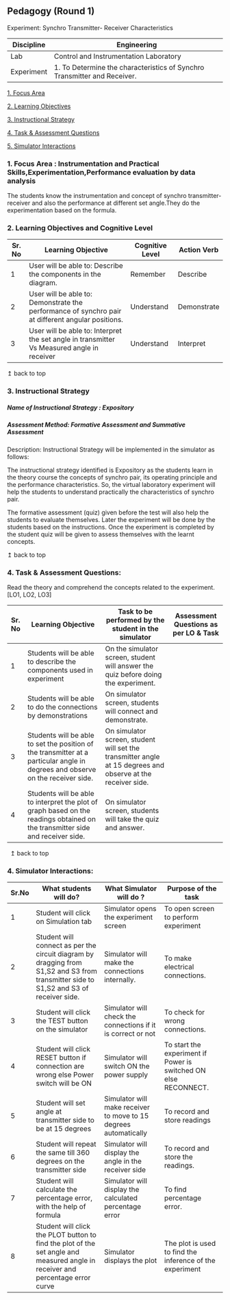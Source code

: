 ﻿## Pedagogy (Round 1)

Experiment: Synchro Transmitter- Receiver Characteristics 

| Discipline | Engineering                                                              |
|------------|--------------------------------------------------------------------------|
| Lab        | Control and Instrumentation Laboratory                                   |
| Experiment | 1. To Determine the characteristics of Synchro Transmitter and Receiver. |

[1. Focus Area](#FA)

[2. Learning Objectives](#LO)

[3. Instructional Strategy](#IS)

[4. Task & Assessment Questions](#AQ)

[5. Simulator Interactions](#SI)

### 1. Focus Area : Instrumentation and Practical Skills,Experimentation,Performance evaluation by data analysis

The students know the instrumentation and concept of synchro transmitter- receiver and also the performance at different set angle.They do the experimentation based on the formula.

### 2. Learning Objectives and Cognitive Level

| Sr. No | Learning Objective                                                                                | Cognitive Level | Action Verb |
|--------|---------------------------------------------------------------------------------------------------|-----------------|-------------|
| 1      | User will be able to: Describe the components in the diagram.                                     | Remember        | Describe    |
| 2      | User will be able to: Demonstrate the performance of synchro pair at different angular positions. | Understand      | Demonstrate |
| 3      | User will be able to: Interpret the set angle in transmitter Vs Measured angle in receiver        | Understand      | Interpret   |

↥ back to top


### 3. Instructional Strategy

##### Name of Instructional Strategy :  Expository
##### Assessment Method: Formative Assessment and Summative Assessment

Description:  Instructional Strategy will be implemented in the simulator as follows: 

The instructional strategy identified is Expository as the students learn in the theory course the concepts of synchro pair, its operating principle and the performance characteristics. So, the virtual laboratory experiment will help the students to understand practically the characteristics of synchro pair.

The formative assessment (quiz) given before the test will also help the students to evaluate themselves. Later the experiment will be done by the students based on the instructions. Once the experiment is completed by the student quiz will be given to assess themselves with the learnt concepts.

↥ back to top


### 4. Task & Assessment Questions:

Read the theory and comprehend the concepts related to the experiment. [LO1, LO2, LO3]

| Sr. No | Learning Objective                                                                                                              | Task to be performed by  the student in the simulator                                                       | Assessment Questions as per LO & Task |
|--------|---------------------------------------------------------------------------------------------------------------------------------|-------------------------------------------------------------------------------------------------------------|---------------------------------------|
| 1      | Students will be able to describe the components used in experiment                                                             | On the simulator screen, student will answer the quiz before doing the experiment.                          |                                       |
| 2      | Students will be able to do the connections by demonstrations                                                                   | On simulator screen, students will connect and demonstrate.                                                 |                                       |
| 3      | Students will be able to set the position of the transmitter at a particular angle in degrees and observe on the receiver side. | On simulator screen, student will set the transmitter angle at 15 degrees and observe at the receiver side. |                                       |
| 4      | Students will be able to interpret the plot of graph based on the readings obtained on the transmitter side and receiver side.  | On simulator screen, students will take the quiz and answer.                                                |                                       |


` `↥ back to top


### 4. Simulator Interactions:

| Sr.No | What students will do?                                                                                                                | What Simulator will do ?                                         | Purpose of the task                                             |
|-------|---------------------------------------------------------------------------------------------------------------------------------------|------------------------------------------------------------------|-----------------------------------------------------------------|
| 1     | Student will click on Simulation tab                                                                                                  | Simulator opens the experiment screen                            | To open screen to perform experiment                            |
| 2     | Student will connect as per the circuit diagram by dragging from S1,S2 and S3 from transmitter side to S1,S2 and S3 of receiver side. | Simulator will make the connections internally.                  | To make electrical connections.                                 |
| 3     | Student will click the TEST button on the simulator                                                                                   | Simulator will check the connections if it is correct or not     | To check for wrong connections.                                 |
| 4     | Student will click RESET button if connection are wrong else Power switch will be ON                                                  | Simulator will switch ON the power supply                        | To start the experiment if Power is switched ON else RECONNECT. |
| 5     | Student will set angle at transmitter side to be at 15 degrees                                                                        | Simulator will make receiver to move to 15 degrees automatically | To record and store readings                                    |
| 6     | Student will repeat the same till 360 degrees on the transmitter side                                                                 | Simulator will display the angle in the receiver side            | To record and store the readings.                               |
| 7     | Student will calculate the percentage error, with the help of formula                                                                 | Simulator will display the calculated percentage error           | To find percentage error.                                       |
| 8     | Student will click the PLOT button to find the plot of the set angle and measured angle in receiver and percentage error curve        | Simulator displays the plot                                      | The plot is used to find the inference of the experiment        |